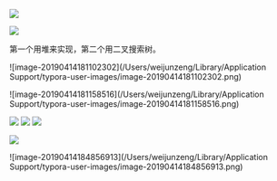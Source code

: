 ![](https://ws1.sinaimg.cn/large/006tNc79ly1g22bpbg3tvj31140u0gpx.jpg)

![](https://ws4.sinaimg.cn/large/006tNc79ly1g22bq18od5j31mm0mmjtu.jpg)

第一个用堆来实现，第二个用二叉搜索树。

![image-20190414181102302](/Users/weijunzeng/Library/Application Support/typora-user-images/image-20190414181102302.png)

![image-20190414181158516](/Users/weijunzeng/Library/Application Support/typora-user-images/image-20190414181158516.png)

![](https://ws2.sinaimg.cn/large/006tNc79ly1g22buruxe9j31sz0u0aiz.jpg)
![](https://ws4.sinaimg.cn/large/006tNc79ly1g22c89j02vj313o0u0gr2.jpg)
![](https://ws4.sinaimg.cn/large/006tNc79ly1g22c8ro6bcj30yx0u0q76.jpg)

![](https://ws2.sinaimg.cn/large/006tNc79ly1g22ctwydxwj30wx0u0wj5.jpg)

![image-20190414184856913](/Users/weijunzeng/Library/Application Support/typora-user-images/image-20190414184856913.png)